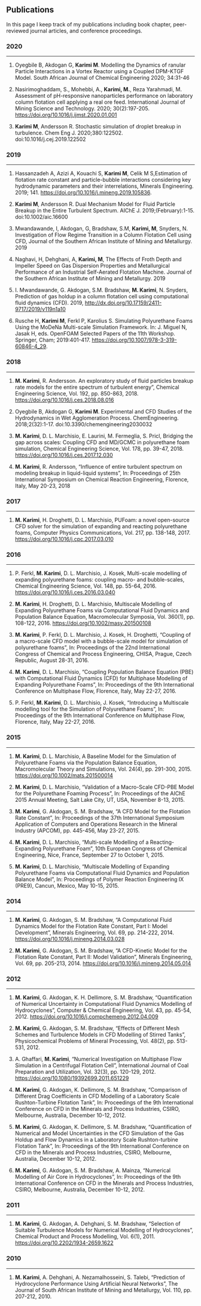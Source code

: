 ## Publications

In this page I keep track of my publications including book chapter, peer-reviewed journal articles, and conference proceedings.

### 2020
---
1. Oyegbile B, Akdogan G, **Karimi M**. Modelling the Dynamics of  ranular Particle Interactions in a Vortex Reactor using a Coupled DPM-KTGF Model. South African Journal of Chemical Engineering 2020; 34:31-46

2. Nasirimoghaddam, S., Mohebbi, A., **Karimi, M.**, Reza Yarahmadi, M. Assessment of pH-responsive nanoparticles performance on laboratory column flotation cell applying a real ore feed. 	International Journal of Mining Science and Technology. 2020; 30(2):197-205. https://doi.org/10.1016/j.ijmst.2020.01.001

3. **Karimi M**, Andersson R. Stochastic simulation of droplet breakup in turbulence. Chem Eng J. 2020;380:122502. doi:10.1016/j.cej.2019.122502

### 2019
---
1. Hassanzadeh A, Azizi A, Kouachi S, **Karimi M**, Celik M S,Estimation of flotation rate constant and particle-bubble interactions considering key hydrodynamic parameters and their interrelations, Minerals Engineering. 2019; 141. https://doi.org/10.1016/j.mineng.2019.105836.

2. **Karimi M**, Andersson R. Dual Mechanism Model for Fluid Particle Breakup in the Entire Turbulent Spectrum. AIChE J. 2019;(February):1-15. doi:10.1002/aic.16600

3. Mwandawande, I, Akdogan, G, Bradshaw, S.M, **Karimi, M**, Snyders, N. Investigation of Flow Regime Transition in a Column Flotation Cell using CFD, 	Journal of the Southern African Institute of Mining and Metallurgy. 2019 

4. Naghavi, H, Dehghani, A, **Karimi, M**, The Effects of Froth Depth and Impeller Speed on Gas Dispersion Properties and Metallurgical Performance of an Industrial Self-Aerated Flotation Machine. 	Journal of the Southern African Institute of Mining and Metallurgy. 2019

5. I. Mwandawande, G. Akdogan, S.M. Bradshaw, **M. Karimi**, N. Snyders, Prediction of gas holdup in a column flotation cell using computational fluid dynamics (CFD). 2019, http://dx.doi.org/10.17159/2411-9717/2019/v119n1a10 

6. Rusche H, **Karimi M**, Ferkl P, Karolius S. Simulating Polyurethane Foams Using the MoDeNa Multi-scale Simulation Framework. In: J. Miguel N, Jasak H, eds. OpenFOAM Selected Papers of the 11th Workshop. Springer, Cham; 2019:401-417. https://doi.org/10.1007/978-3-319-60846-4_29.


### 2018
---

1. **M. Karimi**, R. Andersson. An exploratory study of fluid particles breakup rate models for the entire spectrum of turbulent energy”, Chemical Engineering Science, Vol. 192, pp. 850-863, 2018. https://doi.org/10.1016/j.ces.2018.08.016

2. Oyegbile B, Akdogan G, **Karimi M**. Experimental and CFD Studies of the Hydrodynamics in Wet Agglomeration Process. ChemEngineering. 2018;2(32):1-17. doi:10.3390/chemengineering2030032

3. **M. Karimi**, D. L. Marchisio, E. Laurini, M. Fermeglia, S. Pricl, Bridging the gap across scales: Coupling CFD and MD/GCMC in polyurethane foam simulation, Chemical Engineering Science, Vol. 178, pp. 39-47, 2018. https://doi.org/10.1016/j.ces.2017.12.030

4. **M. Karimi**, R. Andersson, “Influence of entire turbulent spectrum on modeling breakup in liquid-liquid systems”, In: Proceedings of 25th International Symposium on Chemical Reaction Engineering, Florence, Italy, May 20-23, 2018

### 2017
---
1. **M. Karimi**, H. Droghetti, D. L. Marchisio, PUFoam: a novel open-source CFD solver for the simulation of expanding and reacting polyurethane foams, Computer Physics Communications, Vol. 217, pp. 138-148, 2017. https://doi.org/10.1016/j.cpc.2017.03.010


### 2016
---

1. P. Ferkl, **M. Karimi**, D. L. Marchisio, J. Kosek, Multi-scale modelling of expanding polyurethane foams: coupling macro- and bubble-scales, Chemical Engineering Science, Vol. 148, pp. 55-64, 2016. https://doi.org/10.1016/j.ces.2016.03.040

2. **M. Karimi**, H. Droghetti, D. L. Marchisio, Multiscale Modelling of Expanding Polyurethane Foams via Computational Fluid Dynamics and Population Balance Equation, Macromolecular Symposia, Vol. 360(1), pp. 108-122, 2016. https://doi.org/10.1002/masy.201500108

3. **M. Karimi**, P. Ferkl, D. L. Marchisio, J. Kosek, H. Droghetti, “Coupling of a macro-scale CFD model with a bubble-scale model for simulation of polyurethane foams”, In: Proceedings of the 22nd International Congress of Chemical and Process Engineering, CHISA, Prague, Czech Republic, August 28-31, 2016.

4. **M. Karimi**, D. L. Marchisio, “Coupling Population Balance Equation (PBE) with Computational Fluid Dynamics (CFD) for Multiphase Modelling of Expanding Polyurethane Foams”, In: Proceedings of the 9th International Conference on Multiphase Flow, Florence, Italy, May 22-27, 2016.

5. P. Ferkl, **M. Karimi**, D. L. Marchisio, J. Kosek, “Introducing a Multiscale modelling tool for the Simulation of Polyurethane Foams”, In: Proceedings of the 9th International Conference on Multiphase Flow, Florence, Italy, May 22-27, 2016.


### 2015
---

1. **M. Karimi**, D. L. Marchisio, A Baseline Model for the Simulation of Polyurethane Foams via the Population Balance Equation, Macromolecular Theory and Simulations, Vol. 24(4), pp. 291-300, 2015. https://doi.org/10.1002/mats.201500014

2. **M. Karimi**, D. L. Marchisio, “Validation of a Macro-Scale CFD-PBE Model for the Polyurethane Foaming Process”, In: Proceedings of the AIChE 2015 Annual Meeting, Salt Lake City, UT, USA, November 8-13, 2015.

3. **M. Karimi**, G. Akdogan, S. M. Bradshaw, “A CFD Model for the Flotation Rate Constant”, In: Proceedings of the 37th International Symposium Application of Computers and Operations Research in the Mineral Industry (APCOM), pp. 445-456, May 23-27, 2015.

4. **M. Karimi**, D. L. Marchisio, “Multi-scale Modelling of a Reacting-Expanding Polyurethane Foam”, 10th European Congress of Chemical Engineering, Nice, France, September 27 to October 1, 2015.

5. **M. Karimi**, D. L. Marchisio, “Multiscale Modelling of Expanding Polyurethane Foams via Computational Fluid Dynamics and Population Balance Model”, In: Proceedings of Polymer Reaction Engineering IX (PRE9), Cancun, Mexico, May 10-15, 2015.

### 2014 
---

1. **M. Karimi**, G. Akdogan, S. M. Bradshaw, “A Computational Fluid Dynamics Model for the Flotation Rate Constant, Part I: Model Development”, Minerals Engineering, Vol. 69, pp. 214-222, 2014. https://doi.org/10.1016/j.mineng.2014.03.028

2. **M. Karimi**, G. Akdogan, S. M. Bradshaw, “A CFD-Kinetic Model for the Flotation Rate Constant, Part II: Model Validation”, Minerals Engineering, Vol. 69, pp. 205-213, 2014. https://doi.org/10.1016/j.mineng.2014.05.014



### 2012
---

1. **M. Karimi**, G. Akdogan, K. H. Dellimore, S. M. Bradshaw, “Quantification of Numerical Uncertainty in Computational Fluid Dynamics Modelling of Hydrocyclones”, Computer & Chemical Engineering, Vol. 43, pp. 45-54, 2012. https://doi.org/10.1016/j.compchemeng.2012.04.009

2. **M. Karimi**, G. Akdogan, S. M. Bradshaw, “Effects of Different Mesh Schemes and Turbulence Models in CFD Modelling of Stirred Tanks”, Physicochemical Problems of Mineral Processing, Vol. 48(2), pp. 513-531, 2012.

3. A. Ghaffari, **M. Karimi**, “Numerical Investigation on Multiphase Flow Simulation in a Centrifugal Flotation Cell”, International Journal of Coal Preparation and Utilization, Vol. 32(3), pp. 120-129, 2012. https://doi.org/10.1080/19392699.2011.651229

4. **M. Karimi**, G. Akdogan, K. Dellimore, S. M. Bradshaw, “Comparison of Different Drag Coefficients in CFD Modelling of a Laboratory Scale Rushton-Turbine Flotation Tank”, In: Proceedings of the 9th International Conference on CFD in the Minerals and Process Industries, CSIRO, Melbourne, Australia, December 10-12, 2012.

5. **M. Karimi**, G. Akdogan, K. Dellimore, S. M. Bradshaw, “Quantification of Numerical and Model Uncertainties in the CFD Simulation of the Gas Holdup and Flow Dynamics in a Laboratory Scale Rushton-turbine Flotation Tank”, In: Proceedings of the 9th International Conference on CFD in the Minerals and Process Industries, CSIRO, Melbourne, Australia, December 10-12, 2012.

6. **M. Karimi**, G. Akdogan, S. M. Bradshaw, A. Mainza, “Numerical Modelling of Air Core in Hydrocyclones”, In: Proceedings of the 9th International Conference on CFD in the Minerals and Process Industries, CSIRO, Melbourne, Australia, December 10-12, 2012.

### 2011
---

1. **M. Karimi**, G. Akdogan, A. Dehghani, S. M. Bradshaw, “Selection of Suitable Turbulence Models for Numerical Modelling of Hydrocyclones”, Chemical Product and Process Modelling, Vol. 6(1), 2011. https://doi.org/10.2202/1934-2659.1622

### 2010
---

1. **M. Karimi**, A. Dehghani, A. Nezamalhosseini, S. Talebi, “Prediction of Hydrocyclone Performance Using Artificial Neural Networks”, The Journal of South African Institute of Mining and Metallurgy, Vol. 110, pp. 207-212, 2010.